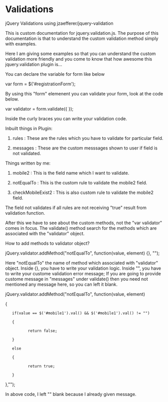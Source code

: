 Validations
===========

jQuery Validations using jzaefferer/jquery-validation

This is custom documentation for jquery.validation.js.
The purpose of this documentation is that to understand the custom validation method simply with examples.

Here I am giving some examples so that you can understand the custom validation more friendly and you come to know that how awesome this jquery.validation plugin is...

You can declare the variable for form like below

var form = $('#registrationForm');

By using this "form" elemenent you can validate your form, look at the code below.

var validator = form.validate({ });

Inside the curly braces you can write your validation code.

Inbuilt things in Plugin:

1) rules : These are the rules which you have to validate for particular field.

2) messages : These are the custom messsages shown to user if field is not validated.

Things written by me:

1) mobile2 : This is the field name which I want to validate.

2) notEqualTo : This is the custom rule to validate the mobile2 field.

3) checkMobileExist2 : This is also custom rule to validate the mobile2 field.

The field not validates if all rules are not receiving "true" result from validation function.

After this we have to see about the custom methods, not the "var validator" comes in focus.
The validate() method search for the methods which are associated with the "validator" object.

How to add methods to validator object?

jQuery.validator.addMethod("notEqualTo", function(value, element) {}, "");

Here "notEqualTo" the name of method which associated with "validator" object.
Inside {}, you have to write your validation logic.
Inside "", you have to write your custome validation error message; If you are going to provide custome message in "messages" under validate() then you need not mentioned any message here, so you can left it blank.

jQuery.validator.addMethod("notEqualTo", function(value, element)

{

       if(value == $('#mobile1').val() && $('#mobile1').val() != "")
       
       {
       
              return false; 
              
       }
       
       else
       
       {
       
              return true; 
              
       }
       
},"");
       
In above code, I left "" blank because I already given message.
